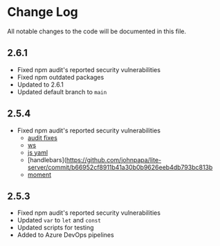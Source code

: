 # Change Log

All notable changes to the code will be documented in this file.

## 2.6.1

- Fixed npm audit's reported security vulnerabilities
- Fixed npm outdated packages
- Updated to 2.6.1
- Updated default branch to `main`

## 2.5.4

- Fixed npm audit's reported security vulnerabilities
  - [audit fixes](https://github.com/johnpapa/lite-server/commit/14f718f204f0305490166ec4e07fda6813996703)
  - [ws](https://github.com/johnpapa/lite-server/commit/7de85f2393ce17f493fc2f375820662cae421526)
  - [js yaml](https://github.com/johnpapa/lite-server/commit/a1f81830069970845dde7a0fbbb3449f1a20afc8)
  - [handlebars](https://github.com/johnpapa/lite-server/commit/b66952cf8911b41a30b0b9626eeb4db793bc813b
  - [moment](https://github.com/johnpapa/lite-server/commit/cdef287b088b3488473cdaf9cfadba2a8d9af935)

## 2.5.3

- Fixed npm audit's reported security vulnerabilities
- Updated `var` to `let` and `const`
- Updated scripts for testing
- Added to Azure DevOps pipelines
